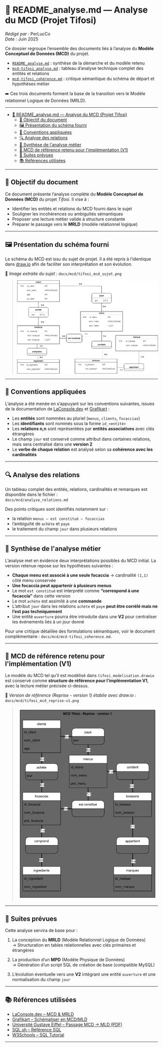 # 📘 README_analyse.md — Analyse du MCD (Projet Tifosi)

_Rédigé par :_ PerLucCo  
_Date :_ Juin 2025

Ce dossier regroupe l’ensemble des documents liés à l’analyse du **Modèle Conceptuel de Données (MCD)** du projet.

- [`README_analyse.md`](README_analyse.md) : synthèse de la démarche et du modèle retenu
- [`mcd-tifosi_analyse.md`](mcd-tifosi_analyse.md) : tableau d’analyse technique complet des entités et relations
- [`mcd-tifosi_cohérence.md`](mcd-tifosi_cohérence.md) : critique sémantique du schéma de départ et hypothèses métier

➡️ Ces trois documents forment la base de la transition vers le Modèle relationnel Logique de Données (MRLD).

---

- [📘 README\_analyse.md — Analyse du MCD (Projet Tifosi)](#-readme_analysemd--analyse-du-mcd-projet-tifosi)
  - [🎯 Objectif du document](#-objectif-du-document)
  - [🖼 Présentation du schéma fourni](#-présentation-du-schéma-fourni)
  - [🧭 Conventions appliquées](#-conventions-appliquées)
  - [🔍 Analyse des relations](#-analyse-des-relations)
  - [🧠 Synthèse de l'analyse métier](#-synthèse-de-lanalyse-métier)
  - [🧭 MCD de référence retenu pour l'implémentation (V1)](#-mcd-de-référence-retenu-pour-limplémentation-v1)
  - [🔄 Suites prévues](#-suites-prévues)
  - [📚 Références utilisées](#-références-utilisées)

---

## 🎯 Objectif du document

Ce document présente l’analyse complète du **Modèle Conceptuel de Données (MCD)** du projet _Tifosi_. Il vise à :

- Identifier les entités et relations du MCD fourni dans le sujet
- Souligner les incohérences ou ambiguïtés sémantiques
- Proposer une lecture métier valide à structure constante
- Préparer le passage vers le **MRLD** (modèle relationnel logique)

---

## 🖼 Présentation du schéma fourni

Le schéma du MCD est issu du sujet de projet. Il a été repris à l’identique dans [draw.io](https://draw.io) afin de faciliter son interprétation et son évolution.

📎 _Image extraite du sujet :_ `docs/mcd/tifosi_mcd_sujet.png`

>![alt text](tifos_mcd_sujet.png)

---

## 🧭 Conventions appliquées

L’analyse a été menée en s’appuyant sur les conventions suivantes, issues de la documentation de [LaConsole.dev](https://laconsole.dev) et [Grafikart](https://grafikart.fr) :

- Les **entités** sont nommées au pluriel (`menus`, `clients`, `focaccias`)
- Les **identifiants** sont nommés sous la forme `id_<entité>`
- Les **relations n,n** sont représentées par **entités associatives** avec clés étrangères
- Le champ `jour` est conservé comme attribut dans certaines relations, mais sera centralisé dans une **version 2**
- Le **verbe de chaque relation** est analysé selon sa **cohérence avec les cardinalités**

---

## 🔍 Analyse des relations

Un tableau complet des entités, relations, cardinalités et remarques est disponible dans le fichier :  
`docs/mcd/analyse_relations.md`

Des points critiques sont identifiés notamment sur :

- la relation `menus – est constitué – focaccias`
- l’ambiguïté de `achète` et `paye`
- le traitement du champ `jour` dans plusieurs relations

---

## 🧠 Synthèse de l'analyse métier

L’analyse met en évidence deux interprétations possibles du MCD initial. La version retenue repose sur les hypothèses suivantes :

- **Chaque menu est associé à une seule focaccia** → cardinalité `(1,1)` côté menu conservée
- **Une focaccia peut appartenir à plusieurs menus**
- Le mot `est constitué` est interprété comme **“correspond à une focaccia”** dans cette version
- Le mot `achète` est assimilé à une **commande**
- L’attribut `jour` dans les relations `achète` et `paye` **peut être corrélé mais ne l’est pas techniquement**
- Une entité `ouverture` pourra être introduite dans une **V2** pour centraliser les événements liés à un jour donné

Pour une critique détaillée des formulations sémantiques, voir le document complémentaire : `docs/mcd/mcd-tifosi_coherence.md`.

---

## 🧭 MCD de référence retenu pour l'implémentation (V1)

Le modèle du MCD tel qu’il est modélisé dans `tifosi_modelisation.drawio` est conservé comme **structure de référence pour l’implémentation V1**, avec la lecture métier précisée ci-dessus.

📎 _Version de référence (Reprise - version 1) établie avec draw.io :_ `docs/mcd/tifosi_mcd_reprise-v1.png`
>![alt text](tifosi_mcd_reprise-v1.png)

---

## 🔄 Suites prévues

Cette analyse servira de base pour :

1. La conception du **MRLD** (Modèle Relationnel Logique de Données)  
   → Structuration en tables relationnelles avec clés primaires et étrangères

2. La production d’un **MPD** (Modèle Physique de Données)  
   → Génération d’un script SQL de création de base (compatible MySQL)

3. L’évolution éventuelle vers une **V2** intégrant une entité `ouverture` et une normalisation du champ `jour`

---

## 📚 Références utilisées

- [LaConsole.dev – MCD & MRLD](https://laconsole.dev/formations/bases-de-donnees-relationnelles/mcd)
- [Grafikart – Schématiser en MCD/MLD](https://grafikart.fr/tutoriels/sql-mcd-mld-1989)
- [Université Gustave Eiffel – Passage MCD → MLD (PDF)](https://www-igm.univ-mlv.fr/~chochois/RessourcesCommunes/BDD/Modelisation/coursMLD.pdf)
- [SQL.sh – Référence SQL](https://sql.sh/)
- [W3Schools – SQL Tutorial](https://www.w3schools.com/sql/)

---
